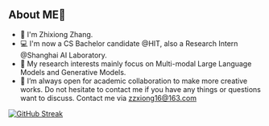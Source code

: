 ## About ME👋
- 🔭 I'm Zhixiong Zhang.
- 💻 I'm now a CS Bachelor candidate @HIT, also a Research Intern @Shanghai AI Laboratory.
- 🌱 My research interests mainly focus on Multi-modal Large Language Models and Generative Models.
- 👯 I’m always open for academic collaboration to make more creative works. Do not hesitate to contact me if you have any things or questions want to discuss. Contact me via zzxiong16@163.com

[![GitHub Streak](https://github-readme-streak-stats.herokuapp.com/?user=rookiexiong7)](https://git.io/streak-stats)
<!--
**rookiexiong7/rookiexiong7** is a ✨ _special_ ✨ repository because its `README.md` (this file) appears on your GitHub profile.

Here are some ideas to get you started:

- 🔭 I’m currently working on ...
- 🌱 I’m currently learning ...
- 👯 I’m looking to collaborate on ...
- 🤔 I’m looking for help with ...
- 💬 Ask me about ...
- 📫 How to reach me: ...
- 😄 Pronouns: ...
- ⚡ Fun fact: ...
- ✨ I am Always happy to explore new things!
-->

